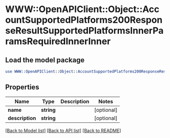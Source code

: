 # WWW::OpenAPIClient::Object::AccountSupportedPlatforms200ResponseResultSupportedPlatformsInnerParamsRequiredInnerInner

## Load the model package
```perl
use WWW::OpenAPIClient::Object::AccountSupportedPlatforms200ResponseResultSupportedPlatformsInnerParamsRequiredInnerInner;
```

## Properties
Name | Type | Description | Notes
------------ | ------------- | ------------- | -------------
**name** | **string** |  | [optional] 
**description** | **string** |  | [optional] 

[[Back to Model list]](../README.md#documentation-for-models) [[Back to API list]](../README.md#documentation-for-api-endpoints) [[Back to README]](../README.md)


